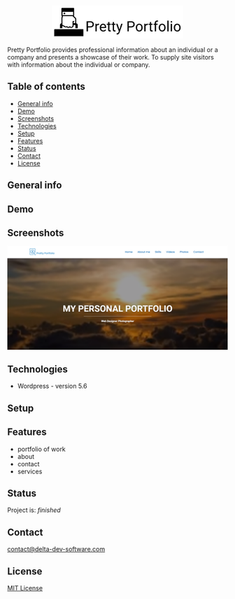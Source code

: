<p align="center">
<img  src="logo.png"/>
</p>

Pretty Portfolio provides professional information about an individual or a company and presents a showcase of their work.  To supply site visitors with information about the individual or company.

## Table of contents
* [General info](#general-info)
* [Demo](#demo)
* [Screenshots](#screenshots)
* [Technologies](#technologies)
* [Setup](#setup)
* [Features](#features)
* [Status](#status)
* [Contact](#contact)
* [License](#license)

## General info

## Demo

## Screenshots
<p align="center">
<img  src="screenshot.png"/>
<p>

## Technologies
* Wordpress - version 5.6

## Setup


## Features

 - portfolio of work
 - about 
 - contact
 - services


## Status
Project is: _finished_

## Contact
contact@delta-dev-software.com

## License
<a href="license.txt">MIT License</a>
